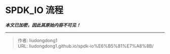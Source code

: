 # SPDK_IO 流程

***本文已加密，因此其原始内容不可见！***

---

> 作者: liudongdong1  
> URL: liudongdong1.github.io/spdk-io%E6%B5%81%E7%A8%8B/  

